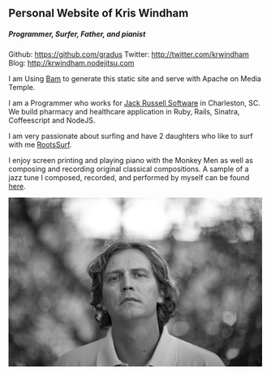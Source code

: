 ## Personal Website of Kris Windham
##### Programmer, Surfer, Father, and pianist





Github:  https://github.com/gradus
Twitter:  http://twitter.com/krwindham
Blog:  http://krwindham.nodejitsu.com


I am Using [Bam](https://github.com/beautifulnode/bam) to generate this static site and serve with Apache on Media Temple.


I am a Programmer who works for [Jack Russell Software](http://jackhq.com) in Charleston, SC.
We build pharmacy and healthcare application in Ruby, Rails, Sinatra,
Coffeescript and NodeJS.

I am very passionate about surfing and have 2 daughters who like to surf
with me [RootsSurf](http://rootssurf.com).


I enjoy screen printing and playing piano with the Monkey Men as well as
composing and recording original classical compositions.  A sample of a
jazz tune I composed, recorded, and performed by myself can be found
[here](/jazz_sax.mp3).

![Kris Windham](/images/kris.jpg)

